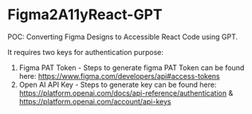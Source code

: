# Figma2A11yReact-GPT
POC: Converting Figma Designs to Accessible React Code using GPT.

It requires two keys for authentication purpose:
 1. Figma PAT Token - Steps to generate figma PAT Token can be found here: https://www.figma.com/developers/api#access-tokens
 2. Open AI API Key - Steps to generate key can be found here: https://platform.openai.com/docs/api-reference/authentication & https://platform.openai.com/account/api-keys
